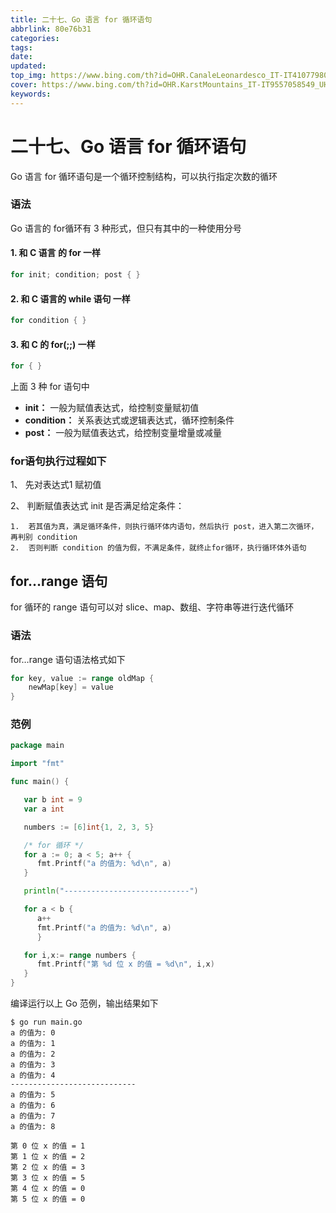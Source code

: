 ```yaml
---
title: 二十七、Go 语言 for 循环语句
abbrlink: 80e76b31
categories: 
tags: 
date: 
updated: 
top_img: https://www.bing.com/th?id=OHR.CanaleLeonardesco_IT-IT4107798098_UHD.jpg
cover: https://www.bing.com/th?id=OHR.KarstMountains_IT-IT9557058549_UHD.jpg
keywords: 
---
```

# 二十七、Go 语言 for 循环语句

Go 语言 for 循环语句是一个循环控制结构，可以执行指定次数的循环

### 语法

Go 语言的 for循环有 3 种形式，但只有其中的一种使用分号

#### 1. 和 C 语言 的 for 一样

```GO
for init; condition; post { }
```

#### 2. 和 C 语言的 while 语句 一样

```GO
for condition { }
```

#### 3. 和 C 的 for(;;) 一样

```GO
for { }
```

上面 3 种 for 语句中

- **init：** 一般为赋值表达式，给控制变量赋初值
- **condition：** 关系表达式或逻辑表达式，循环控制条件
- **post：** 一般为赋值表达式，给控制变量增量或减量

### for语句执行过程如下

1、 先对表达式1 赋初值

2、 判断赋值表达式 init 是否满足给定条件：

```
1.  若其值为真，满足循环条件，则执行循环体内语句，然后执行 post，进入第二次循环，再判别 condition
2.  否则判断 condition 的值为假，不满足条件，就终止for循环，执行循环体外语句
```

## for…range 语句

for 循环的 range 语句可以对 slice、map、数组、字符串等进行迭代循环

### 语法

for…range 语句语法格式如下

```GO
for key, value := range oldMap {
    newMap[key] = value
}
```

### 范例

```GO
package main

import "fmt"

func main() {

   var b int = 9
   var a int

   numbers := [6]int{1, 2, 3, 5} 

   /* for 循环 */
   for a := 0; a < 5; a++ {
      fmt.Printf("a 的值为: %d\n", a)
   }

   println("----------------------------")

   for a < b {
      a++
      fmt.Printf("a 的值为: %d\n", a)
      }

   for i,x:= range numbers {
      fmt.Printf("第 %d 位 x 的值 = %d\n", i,x)
   }   
}
```

编译运行以上 Go 范例，输出结果如下

```
$ go run main.go
a 的值为: 0
a 的值为: 1
a 的值为: 2
a 的值为: 3
a 的值为: 4
----------------------------
a 的值为: 5
a 的值为: 6
a 的值为: 7
a 的值为: 8

第 0 位 x 的值 = 1
第 1 位 x 的值 = 2
第 2 位 x 的值 = 3
第 3 位 x 的值 = 5
第 4 位 x 的值 = 0
第 5 位 x 的值 = 0
```